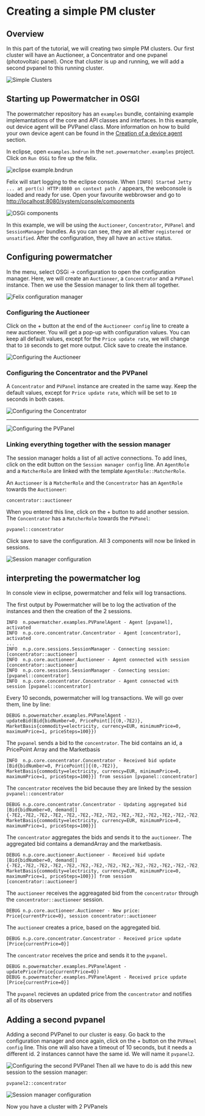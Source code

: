 # Creating a simple PM cluster

## Overview

In this part of the tutorial, we will creating two simple PM clusters. Our first cluster will have an Auctioneer, a Concentrator and one pvpanel (photovoltaic panel). Once that cluster is up and running, we will add a second pvpanel to this running cluster.

![Simple Clusters](simple_clusters.png)

## Starting up Powermatcher in OSGI

The powermatcher repository has an `examples` bundle, containing example implemantations of the core and API classes and interfaces. In this example, out device agent will be PVPanel class. More information on how to build your own device agent can be found in the [Creation of a device agent](CreationOfDeviceAgent) section.

In eclipse, open `examples.bndrun` in the `net.powermatcher.examples` project. Click on `Run OSGi` to fire up the felix.

![eclipse example.bndrun](eclipse_example_bndrun.png)

Felix will start logging to the eclipse console. When `[INFO] Started Jetty ... at port(s) HTTP:8080 on context path /` appears, the webconsole is loaded and ready for use. Open your favourite webbrowser and go to [http://localhost:8080/system/console/components](http://localhost:8080/system/console/components) 

![OSGi components](felix_components.png)

In this example, we will be using the `Auctioneer`, `Concentrator`, `PVPanel` and `SessionManager` bundles. As you can see, they are all either `registered `or `unsatified`. After the configuration, they all have an `active` status.

## Configuring powermatcher

In the menu, select OSGi -> configuration to open the configuration manager. Here, we will create an `Auctioneer`, a `Concentrator` and a `PVPanel` instance. Then we use the Session manager to link them all together.

![Felix configuration manager](felix_config_mgr.png)

### Configuring the Auctioneer

Click on the + button at the end of the `Auctioneer config` line to create a new auctioneer. You will get a pop-up with configuration values. You can keep all default values, except for the `Price update rate`, we will change that to `10` seconds to get more output. Click save to create the instance.

![Configuring the Auctioneer](auctioneer_config.png)

### Configuring the Concentrator and the PVPanel

A `Concentrator` and `PVPanel` instance are created in the same way. Keep the default values, except for `Price update rate`, which will be set to `10` seconds in both cases.

![Configuring the Concentrator](concentrator_config.png)

***

![Configuring the PVPanel](pvpanel_config.png)

### Linking everything together with the session manager

The session manager holds a list of all active connections. To add lines, click on the edit button on the `Session manager config` line. An `AgentRole` and a `MatcherRole` are linked with the template `AgentRole::MatcherRole`.

An `Auctioneer` is a `MatcherRole` and the `Concentrator` has an `AgentRole` towards the `Auctioneer`:

```
concentrator::auctioneer
```

When you entered this line, click on the + button to add another session. The `Concentrator` has a `MatcherRole` towards the `PVPanel`:

```
pvpanel::concentrator
```

Click save to save the configuration. All 3 components will now be linked in sessions.

![Session manager configuration](session_manager_config.png)

## interpreting the powermatcher log

In console view in eclipse, powermatcher and felix will log transactions.

The first output by Powermatcher will be to log the activation of the instances and then the creation of the 2 sessions.

```
INFO  n.powermatcher.examples.PVPanelAgent - Agent [pvpanel], activated
INFO  n.p.core.concentrator.Concentrator - Agent [concentrator], activated
...
INFO  n.p.core.sessions.SessionManager - Connecting session: [concentrator::auctioneer]
INFO  n.p.core.auctioneer.Auctioneer - Agent connected with session [concentrator::auctioneer]
INFO  n.p.core.sessions.SessionManager - Connecting session: [pvpanel::concentrator]
INFO  n.p.core.concentrator.Concentrator - Agent connected with session [pvpanel::concentrator]
```

Every 10 seconds, powermatcher will log transactions. We will go over them, line by line:

```
DEBUG n.powermatcher.examples.PVPanelAgent - updateBid(Bid{bidNumber=0, PricePoint[]{(0,-7E2)}, MarketBasis{commodity=electricity, currency=EUR, minimumPrice=0, maximumPrice=1, priceSteps=100}})
```
The `pvpanel` sends a bid to the `concentrator`. The bid contains an id, a PricePoint Array and the Marketbasis
```
INFO  n.p.core.concentrator.Concentrator - Received bid update [Bid{bidNumber=0, PricePoint[]{(0,-7E2)}, MarketBasis{commodity=electricity, currency=EUR, minimumPrice=0, maximumPrice=1, priceSteps=100}}] from session [pvpanel::concentrator]
```
The `concentrator` receives the bid because they are linked by the session `pvpanel::concentrator`
```
DEBUG n.p.core.concentrator.Concentrator - Updating aggregated bid [Bid{bidNumber=0, demand[]{-7E2,-7E2,-7E2,-7E2,-7E2,-7E2,-7E2,-7E2,-7E2,-7E2,-7E2,-7E2,-7E2,-7E2,-7E2,-7E2,-7E2,-7E2,-7E2,-7E2,-7E2,-7E2,-7E2,-7E2,-7E2,-7E2,-7E2,-7E2,-7E2,-7E2,-7E2,-7E2,-7E2,-7E2,-7E2,-7E2,-7E2,-7E2,-7E2,-7E2,-7E2,-7E2,-7E2,-7E2,-7E2,-7E2,-7E2,-7E2,-7E2,-7E2,-7E2,-7E2,-7E2,-7E2,-7E2,-7E2,-7E2,-7E2,-7E2,-7E2,-7E2,-7E2,-7E2,-7E2,-7E2,-7E2,-7E2,-7E2,-7E2,-7E2,-7E2,-7E2,-7E2,-7E2,-7E2,-7E2,-7E2,-7E2,-7E2,-7E2,-7E2,-7E2,-7E2,-7E2,-7E2,-7E2,-7E2,-7E2,-7E2,-7E2,-7E2,-7E2,-7E2,-7E2,-7E2,-7E2,-7E2,-7E2,-7E2,-7E2}, MarketBasis{commodity=electricity, currency=EUR, minimumPrice=0, maximumPrice=1, priceSteps=100}}]
```
The `concentrator` aggregates the bids and sends it to the `auctioneer`. The aggregated bid contains a demandArray and the marketbasis.
```
DEBUG n.p.core.auctioneer.Auctioneer - Received bid update [Bid{bidNumber=0, demand[]{-7E2,-7E2,-7E2,-7E2,-7E2,-7E2,-7E2,-7E2,-7E2,-7E2,-7E2,-7E2,-7E2,-7E2,-7E2,-7E2,-7E2,-7E2,-7E2,-7E2,-7E2,-7E2,-7E2,-7E2,-7E2,-7E2,-7E2,-7E2,-7E2,-7E2,-7E2,-7E2,-7E2,-7E2,-7E2,-7E2,-7E2,-7E2,-7E2,-7E2,-7E2,-7E2,-7E2,-7E2,-7E2,-7E2,-7E2,-7E2,-7E2,-7E2,-7E2,-7E2,-7E2,-7E2,-7E2,-7E2,-7E2,-7E2,-7E2,-7E2,-7E2,-7E2,-7E2,-7E2,-7E2,-7E2,-7E2,-7E2,-7E2,-7E2,-7E2,-7E2,-7E2,-7E2,-7E2,-7E2,-7E2,-7E2,-7E2,-7E2,-7E2,-7E2,-7E2,-7E2,-7E2,-7E2,-7E2,-7E2,-7E2,-7E2,-7E2,-7E2,-7E2,-7E2,-7E2,-7E2,-7E2,-7E2,-7E2,-7E2}, MarketBasis{commodity=electricity, currency=EUR, minimumPrice=0, maximumPrice=1, priceSteps=100}}] from session [concentrator::auctioneer]
```
The `auctioneer` receives the aggreagated bid from the `concentrator` through the `concentrator::auctioneer` session.
```
DEBUG n.p.core.auctioneer.Auctioneer - New price: Price{currentPrice=0}, session concentrator::auctioneer
```
The `auctionee`r creates a price, based on the aggregated bid.
```
DEBUG n.p.core.concentrator.Concentrator - Received price update [Price{currentPrice=0}]
```
The `concentrator` receives the price and sends it to the `pvpanel`.
```
DEBUG n.powermatcher.examples.PVPanelAgent - updatePrice(Price{currentPrice=0})
DEBUG n.powermatcher.examples.PVPanelAgent - Received price update [Price{currentPrice=0}]
```
The `pvpanel` recieves an updated price from the `concentrator` and notifies all of its observers

## Adding a second pvpanel

Adding a second PVPanel to our cluster is easy. Go back to the configuration manager and once again, click on the + button on the `PVPAnel config` line. This one will also have a timeout of 10 seconds, but it needs a different id. 2 instances cannot have the same id. We will name it `pvpanel2`.

![Configuring the second PVPanel](pvpanel2_config.png)
Then all we have to do is add this new session to the session manager:

```
pvpanel2::concentrator
```

![Session manager configuration](session_manager2_config.png)

Now you have a cluster with 2 PVPanels